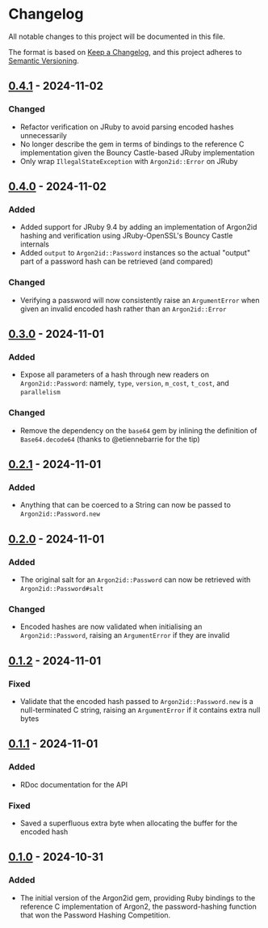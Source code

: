 # Changelog

All notable changes to this project will be documented in this file.

The format is based on [Keep a Changelog](https://keepachangelog.com/en/1.1.0/),
and this project adheres to [Semantic Versioning](https://semver.org/spec/v2.0.0.html).

## [0.4.1] - 2024-11-02

### Changed

- Refactor verification on JRuby to avoid parsing encoded hashes unnecessarily
- No longer describe the gem in terms of bindings to the reference C
  implementation given the Bouncy Castle-based JRuby implementation
- Only wrap `IllegalStateException` with `Argon2id::Error` on JRuby

## [0.4.0] - 2024-11-02

### Added

- Added support for JRuby 9.4 by adding an implementation of Argon2id hashing
  and verification using JRuby-OpenSSL's Bouncy Castle internals
- Added `output` to `Argon2id::Password` instances so the actual "output" part
  of a password hash can be retrieved (and compared)

### Changed

- Verifying a password will now consistently raise an `ArgumentError` when
  given an invalid encoded hash rather than an `Argon2id::Error`

## [0.3.0] - 2024-11-01

### Added

- Expose all parameters of a hash through new readers on `Argon2id::Password`:
  namely, `type`, `version`, `m_cost`, `t_cost`, and `parallelism`

### Changed

- Remove the dependency on the `base64` gem by inlining the definition of
  `Base64.decode64` (thanks to @etiennebarrie for the tip)

## [0.2.1] - 2024-11-01

### Added

- Anything that can be coerced to a String can now be passed to
  `Argon2id::Password.new`

## [0.2.0] - 2024-11-01

### Added

- The original salt for an `Argon2id::Password` can now be retrieved with
  `Argon2id::Password#salt`

### Changed

- Encoded hashes are now validated when initialising an `Argon2id::Password`,
  raising an `ArgumentError` if they are invalid

## [0.1.2] - 2024-11-01

### Fixed

- Validate that the encoded hash passed to `Argon2id::Password.new` is a
  null-terminated C string, raising an `ArgumentError` if it contains extra null
  bytes

## [0.1.1] - 2024-11-01

### Added

- RDoc documentation for the API

### Fixed

- Saved a superfluous extra byte when allocating the buffer for the encoded
  hash

## [0.1.0] - 2024-10-31

### Added

- The initial version of the Argon2id gem, providing Ruby bindings to the
  reference C implementation of Argon2, the password-hashing function that won
  the Password Hashing Competition.

[0.4.1]: https://github.com/mudge/argon2id/releases/tag/v0.4.1
[0.4.0]: https://github.com/mudge/argon2id/releases/tag/v0.4.0
[0.3.0]: https://github.com/mudge/argon2id/releases/tag/v0.3.0
[0.2.1]: https://github.com/mudge/argon2id/releases/tag/v0.2.1
[0.2.0]: https://github.com/mudge/argon2id/releases/tag/v0.2.0
[0.1.2]: https://github.com/mudge/argon2id/releases/tag/v0.1.2
[0.1.1]: https://github.com/mudge/argon2id/releases/tag/v0.1.1
[0.1.0]: https://github.com/mudge/argon2id/releases/tag/v0.1.0
